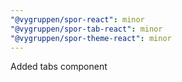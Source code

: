 ```yaml
---
"@vygruppen/spor-react": minor
"@vygruppen/spor-tab-react": minor
"@vygruppen/spor-theme-react": minor
---
```


Added tabs component
